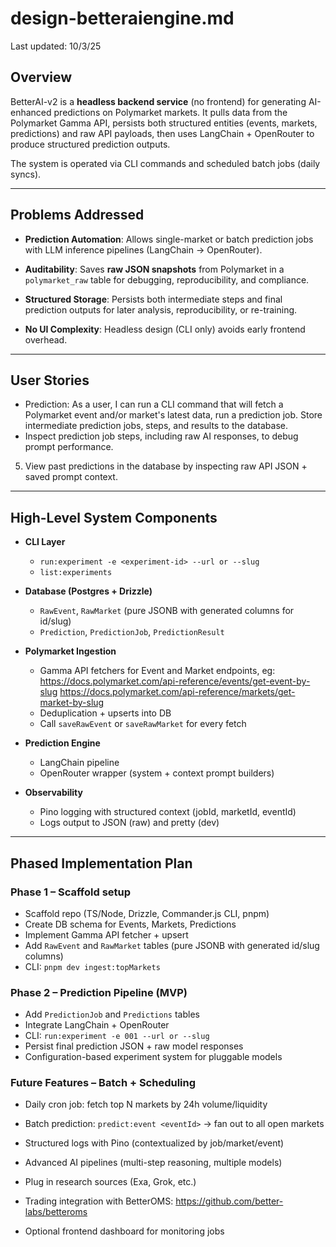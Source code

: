 # design-betteraiengine.md

Last updated: 10/3/25

## Overview
BetterAI-v2 is a **headless backend service** (no frontend) for generating AI-enhanced predictions on Polymarket markets. It pulls data from the Polymarket Gamma API, persists both structured entities (events, markets, predictions) and raw API payloads, then uses LangChain + OpenRouter to produce structured prediction outputs.

The system is operated via CLI commands and scheduled batch jobs (daily syncs).

---

## Problems Addressed
- **Prediction Automation**: Allows single-market or batch prediction jobs with LLM inference pipelines (LangChain → OpenRouter).

- **Auditability**: Saves **raw JSON snapshots** from Polymarket in a `polymarket_raw` table for debugging, reproducibility, and compliance.
- **Structured Storage**: Persists both intermediate steps and final prediction outputs for later analysis, reproducibility, or re-training.
- **No UI Complexity**: Headless design (CLI only) avoids early frontend overhead.


---

## User Stories
- Prediction: As a user, I can run a CLI command that will fetch a Polymarket event and/or market's latest data, run a prediction job. Store intermediate prediction jobs, steps, and results to the database.
- Inspect prediction job steps, including raw AI responses, to debug prompt performance.
5. View past predictions in the database by inspecting raw API JSON + saved prompt context.

---

## High-Level System Components
- **CLI Layer**
  - `run:experiment -e <experiment-id> --url or --slug`
  - `list:experiments`

- **Database (Postgres + Drizzle)**

  - `RawEvent`, `RawMarket` (pure JSONB with generated columns for id/slug)
  - `Prediction`, `PredictionJob`, `PredictionResult`
- **Polymarket Ingestion**
  - Gamma API fetchers for Event and Market endpoints, eg: 
  https://docs.polymarket.com/api-reference/events/get-event-by-slug
  https://docs.polymarket.com/api-reference/markets/get-market-by-slug
  - Deduplication + upserts into DB
  - Call `saveRawEvent` or `saveRawMarket` for every fetch

- **Prediction Engine**
  - LangChain pipeline
  - OpenRouter wrapper (system + context prompt builders)
- **Observability**
  - Pino logging with structured context (jobId, marketId, eventId)
  - Logs output to JSON (raw) and pretty (dev)

---

## Phased Implementation Plan

### Phase 1 – Scaffold setup
- Scaffold repo (TS/Node, Drizzle, Commander.js CLI, pnpm)
- Create DB schema for Events, Markets, Predictions
- Implement Gamma API fetcher + upsert
- Add `RawEvent` and `RawMarket` tables (pure JSONB with generated id/slug columns)
- CLI: `pnpm dev ingest:topMarkets`

### Phase 2 – Prediction Pipeline (MVP)
- Add `PredictionJob` and `Predictions` tables
- Integrate LangChain + OpenRouter
- CLI: `run:experiment -e 001 --url or --slug`
- Persist final prediction JSON + raw model responses
- Configuration-based experiment system for pluggable models

### Future Features – Batch + Scheduling
- Daily cron job: fetch top N markets by 24h volume/liquidity
- Batch prediction: `predict:event <eventId>` → fan out to all open markets
- Structured logs with Pino (contextualized by job/market/event)


- Advanced AI pipelines (multi-step reasoning, multiple models)
- Plug in research sources (Exa, Grok, etc.)
- Trading integration with BetterOMS: https://github.com/better-labs/betteroms
- Optional frontend dashboard for monitoring jobs

